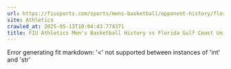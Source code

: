 ```yaml
---
url: https://fiusports.com/sports/mens-basketball/opponent-history/florida-gulf-coast-university/19
site: Athletics
crawled_at: 2025-05-13T10:04:43.774371
title: FIU Athletics Men's Basketball History vs Florida Gulf Coast University
---
```


Error generating fit markdown: '<' not supported between instances of 'int' and 'str'